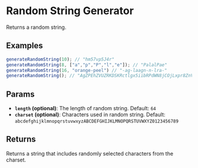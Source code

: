 # Random String Generator

Returns a random string.

## Examples

```JavaScript
generateRandomString(10); // "hm57vp5J4r"
generateRandomString(8, ["a","p","P","l","e"]); // "PalalPae"
generateRandomString(16, "orange-peel") // "-ag-laagn-n-lra-"
generateRandomString(); // "AgZPEhZVUZRKDSKRctlgx5iibRPdWN8jCOjLxpr8ZnVT9Y9fWl9syJP8gSXjUlr8"
```

## Params

- **`length` (optional)**: The length of random string. Default: `64`
- **`charset` (optional)**:  Characters used in random string. Default: `abcdefghijklmnopqrstuvwxyzABCDEFGHIJKLMNOPQRSTUVWXYZ0123456789`

## Returns

Returns a string that includes randomly selected characters from the charset.
